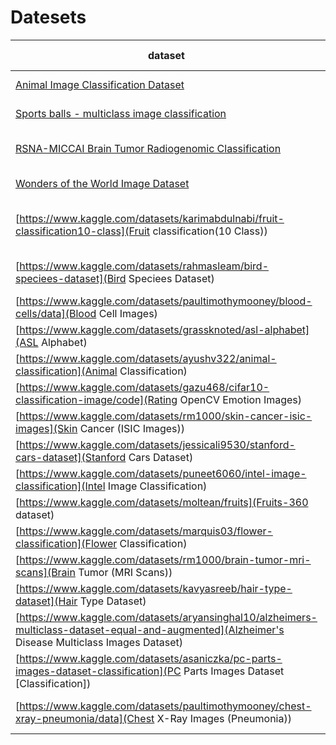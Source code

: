 # Datesets

| dataset                                                                                                                                             | student name           |
| --------------------------------------------------------------------------------------------------------------------------------------------------- | ---------------------- |
| [Animal Image Classification Dataset](https://www.kaggle.com/datasets/borhanitrash/animal-image-classification-dataset)                             | مطهره طالبیان          |
| [Sports balls - multiclass image classification](https://www.kaggle.com/datasets/samuelcortinhas/sports-balls-multiclass-image-classification)      | امیرحسین رحیمیان       |
| [RSNA-MICCAI Brain Tumor Radiogenomic Classification](https://www.kaggle.com/competitions/rsna-miccai-brain-tumor-radiogenomic-classification/data) | سید عماد الدین مدرسی   |
| [Wonders of the World Image Dataset](https://www.kaggle.com/datasets/balabaskar/wonders-of-the-world-image-classification/data)                     | کتایون پردال           |
| [https://www.kaggle.com/datasets/karimabdulnabi/fruit-classification10-class](Fruit classification(10 Class))                                       | محدثه زحمت کش سردوراهی |
| [https://www.kaggle.com/datasets/rahmasleam/bird-speciees-dataset](Bird Speciees Dataset)                                                           | محمد مهدی افخمی        |
| [https://www.kaggle.com/datasets/paultimothymooney/blood-cells/data](Blood Cell Images)                                                             | فهیمه رمضانخانی        |
| [https://www.kaggle.com/datasets/grassknoted/asl-alphabet](ASL Alphabet)                                                                            | امیرحسین زارع          |
| [https://www.kaggle.com/datasets/ayushv322/animal-classification](Animal Classification)                                                            |                        |
| [https://www.kaggle.com/datasets/gazu468/cifar10-classification-image/code](Rating OpenCV Emotion Images)                                           | عارفه فرقانی           |
| [https://www.kaggle.com/datasets/rm1000/skin-cancer-isic-images](Skin Cancer (ISIC Images))                                                         | پوریا اعظمی            |
| [https://www.kaggle.com/datasets/jessicali9530/stanford-cars-dataset](Stanford Cars Dataset)                                                        | مینا ناصری             |
| [https://www.kaggle.com/datasets/puneet6060/intel-image-classification](Intel Image Classification)                                                 | زهرا بابایی            |
| [https://www.kaggle.com/datasets/moltean/fruits](Fruits-360 dataset)                                                                                | راضیه گلزاری           |
| [https://www.kaggle.com/datasets/marquis03/flower-classification](Flower Classification)                                                            | فهیمه رشیدی            |
| [https://www.kaggle.com/datasets/rm1000/brain-tumor-mri-scans](Brain Tumor (MRI Scans))                                                             | سهیلا حافظی            |
| [https://www.kaggle.com/datasets/kavyasreeb/hair-type-dataset](Hair Type Dataset)                                                                   | امیرحسین ابهت          |
| [https://www.kaggle.com/datasets/aryansinghal10/alzheimers-multiclass-dataset-equal-and-augmented](Alzheimer's Disease Multiclass Images Dataset)   | شیرین شجاعیان          |
| [https://www.kaggle.com/datasets/asaniczka/pc-parts-images-dataset-classification](PC Parts Images Dataset [Classification])                        | عباس یاور              |
| [https://www.kaggle.com/datasets/paultimothymooney/chest-xray-pneumonia/data](Chest X-Ray Images (Pneumonia))                                       | مهدی حافظ آبادی        |

